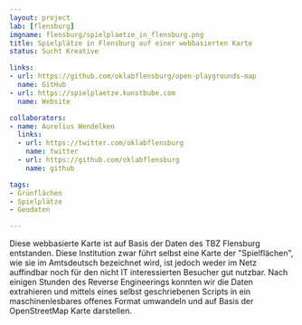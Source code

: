 ```yaml
---
layout: project
lab: [flensburg]
imgname: flensburg/spielplaetze_in_flensburg.png
title: Spielplätze in Flensburg auf einer webbasierten Karte
status: Sucht Kreative

links:
- url: https://github.com/oklabflensburg/open-playgrounds-map
  name: GitHub
- url: https://spielplaetze.kunstbube.com
  name: Website

collaborators:
- name: Aurelius Wendelken
  links:
  - url: https://twitter.com/oklabflensburg
    name: twitter
  - url: https://github.com/oklabflensburg
    name: github

tags:
- Grünflächen
- Spielplätze
- Geodaten

---
```


Diese webbasierte Karte ist auf Basis der Daten des TBZ Flensburg entstanden. Diese Institution zwar führt selbst eine Karte der "Spielflächen", wie sie im Amtsdeutsch bezeichnet wird, ist jedoch weder im Netz auffindbar noch für den nicht IT interessierten Besucher gut nutzbar. Nach einigen Stunden des Reverse Engineerings konnten wir die Daten extrahieren und mittels eines selbst geschriebenen Scripts in ein maschinenlesbares offenes Format umwandeln und auf Basis der OpenStreetMap Karte darstellen.
